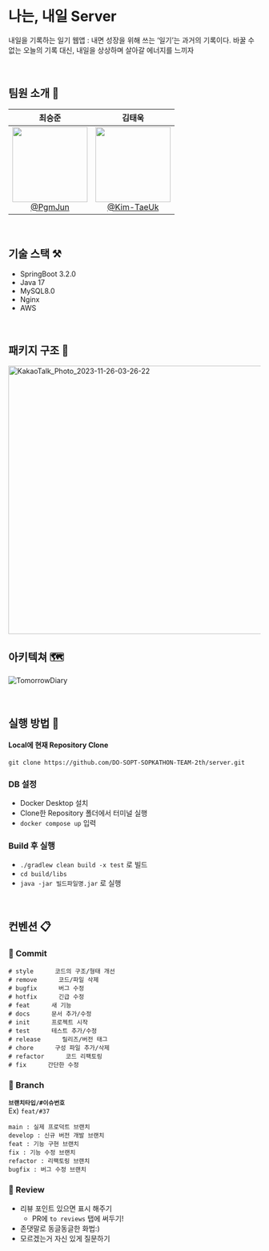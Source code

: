 # 나는, 내일 Server
내일을 기록하는 일기 웹앱 : 내면 성장을 위해 쓰는 ‘일기’는 과거의 기록이다. 바꿀 수 없는 오늘의 기록 대신, 내일을 상상하며 살아갈 에너지를 느끼자

<br>

## 팀원 소개 👥
<div align="center">

| **최승준** | **김태욱** |
| :------: |  :------: |
| [<img src="https://avatars.githubusercontent.com/u/84304802?v=4" height=150 width=150> <br/> @PgmJun](https://github.com/PgmJun) | [<img src="https://avatars.githubusercontent.com/u/71974850?v=4" height=150 width=150> <br/> @Kim-TaeUk](https://github.com/Kim-TaeUk) |

</div>

<br>

## 기술 스택 ⚒️
- SpringBoot 3.2.0
- Java 17
- MySQL8.0
- Nginx
- AWS

<br>

## 패키지 구조 📁

<img width="536" alt="KakaoTalk_Photo_2023-11-26-03-26-22" src="https://github.com/DO-SOPT-SOPKATHON-TEAM-2th/server/assets/84304802/cd4e2947-07ac-46bf-aff2-89d30c56bc4a">

<br>

## 아키텍쳐 🗺️
![TomorrowDiary](https://github.com/DO-SOPT-CDS-5/EQL-server/assets/84304802/a3c532ec-a9fc-49a1-ac7e-7da3a2902d53)

<br>

## 실행 방법 🏁
#### Local에 현재 Repository Clone
`git clone https://github.com/DO-SOPT-SOPKATHON-TEAM-2th/server.git`

### DB 설정
- Docker Desktop 설치
- Clone한 Repository 폴더에서 터미널 실행
- `docker compose up` 입력

### Build 후 실행
- `./gradlew clean build -x test` 로 빌드
- `cd build/libs`
- `java -jar 빌드파일명.jar` 로 실행

<br>

## 컨벤션 📋

### 💭 Commit
```
# style      코드의 구조/형태 개선
# remove      코드/파일 삭제
# bugfix      버그 수정
# hotfix      긴급 수정
# feat      새 기능
# docs      문서 추가/수정
# init      프로젝트 시작
# test      테스트 추가/수정
# release      릴리즈/버전 태그
# chore      구성 파일 추가/삭제
# refactor      코드 리팩토링
# fix      간단한 수정
```

### 💭 Branch

**`브랜치타입/#이슈번호`** <br>
Ex) `feat/#37`

```
main : 실제 프로덕트 브랜치
develop : 신규 버전 개발 브랜치
feat : 기능 구현 브랜치
fix : 기능 수정 브랜치
refactor : 리팩토링 브랜치
bugfix : 버그 수정 브랜치
```

### 💭 Review
- 리뷰 포인트 있으면 표시 해주기
    - PR에 `to reviews` 탭에 써두기!
- 존댓말로 동글동글한 화법:)
- 모르겠는거 자신 있게 질문하기
